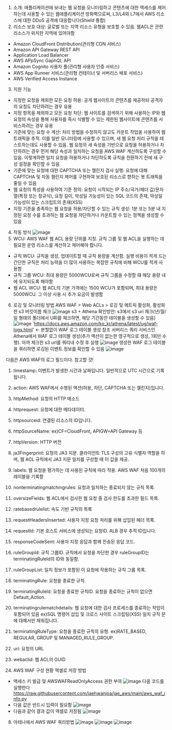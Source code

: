 1. 소개:
애플리케이션에 보내는 웹 요청을 모니터링하고 콘텐츠에 대한 액세스를 제어하는데 사용할 수 있는 웹애플리케이션 방화벽으로써, L3/L4와 L7에서 AWS 리소스에 대한 DDoS 공격에 대응합니다(Shield 통합)
2. 리소스 보호 대상: 글로벌 또는 지역 리소스 유형을 보호할 수 있음. 웹ACL은 관련 리소스가 위치한 지역에 있어야함
- Amazon CloudFront Distribution(관리형 CDN 서비스)
- Amazon API Gateway REST API
- Application Load Balancer
- AWS APpSync GaphQL API
- Amazon Cognito 사용자 풀(관리형 사용자 인증 서비스)
- AWS App Runner 서비스(관리형 컨테이너 및 서버리스 배포 서비스)
- AWS Verified Access Instance
3. 지원 기능
- 지정한 요청을 제외한 모든 요청 허용: 공개 웹사이트의 콘텐츠를 제공하되 공격자의 요청도 차단하려는 경우 유용
- 지정 항목을 제외하고 모든 요청 차단: 웹 사이트를 검색하기 위해 사용하는 IP와 웹 요청의 속성을 통해 사용자를 즉시 식별할 수 있는 제한된 웹사이트에 콘텐츠를 서비스하려는 경우 유용
- 기준에 맞는 요청 수 계산: 처리 방법을 수정하지 않고도 카운트 작업을 사용하여 웹 트래픽을 추적. 이를 일반 모니터링에 사용할 수 있으며, 새 웹 요청 처리 규칙을 테스트하는데도 사용할 수 있음. 웹 요청의 새 속성을 기반으로 요청을 허용하거나 차단하려는 경우 먼저 해당 속성과 일치하는 요청을 AWS WAF 계산하도록 구성할 수 있음. 이렇게하면 일치 요청을 허용하거나 차단하도록 규칙을 전환하기 전에 새 구성 설정을 확인할 수 있음
- 기준에 맞는 요청에 대한 CAPTCHA 또는 챌린지 검사 실행: 요청에 대해 CAPTCHA 및 자동 챌린지 제어를 구현하여 보호된 리소스로 향하는 봇 트래픽을 줄일 수 있음
- 웹 요청의 특성을 사용하여 기준 정의: 요청이 시작되는 IP 주소/국가/헤더 값/문자열(특정 또는 정규식), 요청 길이, 악성일 가능성이 있는 SQL 코드의 존재, 악성일 가능성이 있는 스크립트의 존재(XSS)
- 지정 기준을 충족하는 웹 요청을 허용/차단할 수 있는 규칙 생성: 1분 또는 5분 내 지정된 요청 수를 초과하는 웹 요청을 차단하거나 카운트할 수 있는 정책을 생성할 수 있음 
4. 작동 방식
![image](https://github.com/user-attachments/assets/a204caa0-b67f-4af4-a4f0-029c5886d170)
5. WCU: AWS WAF 웹 ACL 용량 단위를 지칭. 규칙 그룹 및 웹 ACL을 실행하는 데 필요한 운영 리소스를 계산하고 제어해야 합니다.
- 규칙 WCU: 규칙을 생성, 업데이트할 때 규칙 용량을 계산함. 실행 비용이 적게 드는 간단한 규칙은 처리 능력을 더 많이 사용하는 복잡한 규칙에 비해 WCU를 적게 사용함
- 규칙 그룹 WCU: 최대 용량은 5000WCU로써 규칙 그룹을 수정할 떄 해당 용량 내에 유지되도록 해야함
- 웹 ACL WCU: 웹 ACL의 기본 가격에는 1500 WCU가 포함되며, 최대 용량은 5000WCU. 그 이상 사용 시 추가 요금이 발생함
6. 로깅 및 모니터링 방법
AWS WAF > Web ACLs > 로깅 및 메트릭 활성화, 활성화한 s3 버킷이름 체크
![image](https://github.com/user-attachments/assets/975c7777-ced6-4b02-96d8-5917c9a47e88)
s3 + Athena 확인방안: s3에서 s3 uri 체크(년/월/일 형태의 폴더에서 URI를 체크하면, 해당 기간동안 테이블을 생성할 수 있음)
![image](https://github.com/user-attachments/assets/8410ef40-a1e4-4981-b7aa-74b52c307439)
'https://docs.aws.amazon.com/ko_kr/athena/latest/ug/waf-logs.html' <- 분할없이 WAF 로그 테이블 생성 참조
서버리스 쿼리 서비스인 Athena에서 WAF 로그 테이블 생성(추가 액션이 없는한 영구적으로 생성, 1회만 수행). 아까 체크한 s3 url를 쿼리내 수정 후 실행
![image](https://github.com/user-attachments/assets/22d44157-0496-48c0-9889-3b52955fe0ae)
생성한 WAF 로그 테이블을 쿼리하면 로깅된 이벤트 정보를 확인할 수 있음
![image](https://github.com/user-attachments/assets/95295f6f-ca79-448c-bbe6-ef5fd3084e23)

다음은 AWS WAF의 로그 필드이다. 참고할 것!
1. timestamp: 이벤트가 발생한 시간과 날짜입니다. 일반적으로 UTC 시간으로 기록됩니다.
2. action: AWS WAF에서 수행된 액션(허용, 차단, CAPTCHA 또는 챌린지)입니다.
3. httpMethod: 요청의 HTTP 메소드
4. httprequest: 요청에 대한 메타데이터.
5. httpsourceid: 연결된 리소스의 ID입니다.
6. httpSourceName: ex)CF=CloudFront, APIGW=API Gateway 등
7. httpVersion: HTTP 버전
8. ja3Fingerprint: 요청의 JA3 지문. 클라이언트 TLS 구성의 고유 식별자 역할을 하며, 웹 ACL 규칙에서 JA3 지문 일치를 구성할 때 이 값을 제공.
9. labels: 웹 요청을 평가하는 데 사용된 규칙에 따라 적용. AWS WAF 처음 100개의 레이블을 기록함
10. nonterminatingmatchingrules: 요청과 일치하는 종료되지 않는 규칙 목록.
11. oversizeFields: 웹 ACL에서 검사한 웹 요청 중 검사 한도를 초과한 필드 목록.
12. ratebasedrulelist: 속도 기반 규칙의 목록
13. requestHeadersInserted: 사용자 지정 요청 처리를 위해 삽입된 헤더 목록.
14. requestId: 기본 호스트 서비스에 생성되는 요청ID. ALB 경우 추적 ID입니다. 
15. responseCodeSent: 사용자 지정 응답과 함께 전송된 응답 코드.
16. ruleGroupId: 규칙 그룹ID. 규칙에서 요청을 차단한 경우 ruleGroupID는 terminatingRuleId의 ID와 동일함.
17. ruleGroupList: 일치 정보가 포함된 이 요청에 작용하는 규칙 그룹 목록.
18. terminatingRule: 요청을 종료한 규칙. 
19. terminatingRuleId: 요청을 종료한 규칙ID. 요청을 종료하는 규칙이 없으면 Default_Action.
20. terminatingrulematchdetails: 웹 요청에 대한 검사 프로세스를 종료하는 작업이 포함되어 있음
ex)SQL 명령어 삽입 및 크로스 사이트 스크립팅(XSS) 일치 규칙 문에 대해서만 채워집니다. 
21. terminatingRuleType: 요청을 종료한 규칙의 유형. ex)RATE_BASED, REGULAR, GROUP 및 MANAGED_RULE_GROUP.
22. uri: 요청의 URL
23. webaclid: 웹 ACL의 GUID

7. AWS WAF 구성 현황 엑셀로 저장 방법
- 액세스 키 발급 및 AWSWAFReadOnlyAccess 권한 부여
![image](https://github.com/user-attachments/assets/665d8d82-3ff2-4856-a007-8970034b86dd)
다음 코드를 실행한다
https://raw.githubusercontent.com/jaehwanjoa/jae_aws/main/aws_waf_info.py
- 다음 값은 반드시 입력이 필요함
![image](https://github.com/user-attachments/assets/69a3f995-caef-4f71-87eb-6e54383a8b8c)
- 다음과 같이 결과 값이 엑셀로 저장됨
![image](https://github.com/user-attachments/assets/2da9df67-a22b-4bb1-be47-a670e3373d27)

8. 아테나에서 AWS WAF 쿼리방법
![image](https://github.com/user-attachments/assets/33a256b3-4bd5-4400-a09b-1d090ebb94f1)
![image](https://github.com/user-attachments/assets/1e0d8647-6e80-4caf-b3e8-9dd9e006f966)
![image](https://github.com/user-attachments/assets/16b5a327-5d70-49bf-b922-4f266e60743f)

